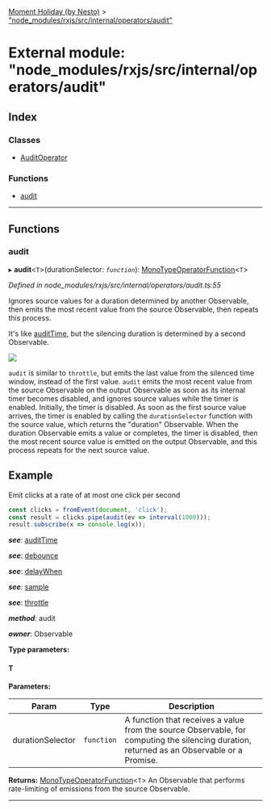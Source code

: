 [Moment Holiday (by Nesto)](../README.md) > ["node_modules/rxjs/src/internal/operators/audit"](../modules/_node_modules_rxjs_src_internal_operators_audit_.md)

# External module: "node_modules/rxjs/src/internal/operators/audit"

## Index

### Classes

* [AuditOperator](../classes/_node_modules_rxjs_src_internal_operators_audit_.auditoperator.md)

### Functions

* [audit](_node_modules_rxjs_src_internal_operators_audit_.md#audit)

---

## Functions

<a id="audit"></a>

###  audit

▸ **audit**<`T`>(durationSelector: *`function`*): [MonoTypeOperatorFunction](../interfaces/_node_modules_rxjs_src_internal_types_.monotypeoperatorfunction.md)<`T`>

*Defined in node_modules/rxjs/src/internal/operators/audit.ts:55*

Ignores source values for a duration determined by another Observable, then emits the most recent value from the source Observable, then repeats this process.

It's like [auditTime](_node_modules_rxjs_src_internal_operators_audittime_.md#audittime), but the silencing duration is determined by a second Observable.

![](audit.png)

`audit` is similar to `throttle`, but emits the last value from the silenced time window, instead of the first value. `audit` emits the most recent value from the source Observable on the output Observable as soon as its internal timer becomes disabled, and ignores source values while the timer is enabled. Initially, the timer is disabled. As soon as the first source value arrives, the timer is enabled by calling the `durationSelector` function with the source value, which returns the "duration" Observable. When the duration Observable emits a value or completes, the timer is disabled, then the most recent source value is emitted on the output Observable, and this process repeats for the next source value.

Example
-------

Emit clicks at a rate of at most one click per second

```javascript
const clicks = fromEvent(document, 'click');
const result = clicks.pipe(audit(ev => interval(1000)));
result.subscribe(x => console.log(x));
```
*__see__*: [auditTime](_node_modules_rxjs_src_internal_operators_audittime_.md#audittime)

*__see__*: [debounce](_node_modules_rxjs_src_internal_operators_debounce_.md#debounce)

*__see__*: [delayWhen](_node_modules_rxjs_src_internal_operators_delaywhen_.md#delaywhen)

*__see__*: [sample](_node_modules_rxjs_src_internal_operators_sample_.md#sample)

*__see__*: [throttle](_node_modules_rxjs_src_internal_operators_throttle_.md#throttle)

*__method__*: audit

*__owner__*: Observable

**Type parameters:**

#### T 
**Parameters:**

| Param | Type | Description |
| ------ | ------ | ------ |
| durationSelector | `function` |  A function that receives a value from the source Observable, for computing the silencing duration, returned as an Observable or a Promise. |

**Returns:** [MonoTypeOperatorFunction](../interfaces/_node_modules_rxjs_src_internal_types_.monotypeoperatorfunction.md)<`T`>
An Observable that performs rate-limiting of
emissions from the source Observable.

___

